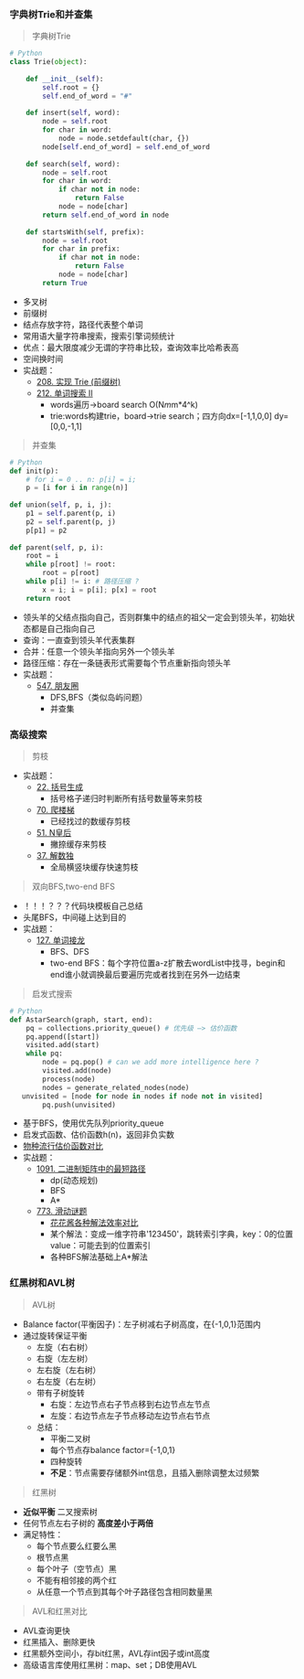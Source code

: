### **字典树Trie和并查集**
> 字典树Trie
``` Python
# Python 
class Trie(object):
  
	def __init__(self): 
		self.root = {} 
		self.end_of_word = "#" 
 
	def insert(self, word): 
		node = self.root 
		for char in word: 
			node = node.setdefault(char, {}) 
		node[self.end_of_word] = self.end_of_word 
 
	def search(self, word): 
		node = self.root 
		for char in word: 
			if char not in node: 
				return False 
			node = node[char] 
		return self.end_of_word in node 
 
	def startsWith(self, prefix): 
		node = self.root 
		for char in prefix: 
			if char not in node: 
				return False 
			node = node[char] 
		return True
```
  * 多叉树
  * 前缀树
  * 结点存放字符，路径代表整个单词
  * 常用语大量字符串搜索，搜索引擎词频统计
  * 优点：最大限度减少无谓的字符串比较，查询效率比哈希表高
  * 空间换时间
  * 实战题：
    * [208. 实现 Trie (前缀树)](https://leetcode-cn.com/problems/implement-trie-prefix-tree/#/description)
    * [212. 单词搜索 II](https://leetcode-cn.com/problems/word-search-ii/)
      * words遍历->board search O(N*m*m*4^k)
      * trie:words构建trie，board->trie search；四方向dx=[-1,1,0,0] dy=[0,0,-1,1]
>并查集
``` python
# Python 
def init(p): 
	# for i = 0 .. n: p[i] = i; 
	p = [i for i in range(n)] 
 
def union(self, p, i, j): 
	p1 = self.parent(p, i) 
	p2 = self.parent(p, j) 
	p[p1] = p2 
 
def parent(self, p, i): 
	root = i 
	while p[root] != root: 
		root = p[root] 
	while p[i] != i: # 路径压缩 ?
		x = i; i = p[i]; p[x] = root 
	return root
```
* 领头羊的父结点指向自己，否则群集中的结点的祖父一定会到领头羊，初始状态都是自己指向自己
* 查询：一直查到领头羊代表集群
* 合并：任意一个领头羊指向另外一个领头羊
* 路径压缩：存在一条链表形式需要每个节点重新指向领头羊
* 实战题：
  * [547. 朋友圈](https://leetcode-cn.com/problems/friend-circles/)
    * DFS,BFS（类似岛屿问题）
    * 并查集
  
### **高级搜索**
>剪枝
* 实战题：
  * [22. 括号生成](https://leetcode-cn.com/problems/generate-parentheses/)
    * 括号格子递归时判断所有括号数量等来剪枝
  * [70. 爬楼梯](https://leetcode-cn.com/problems/climbing-stairs/)
    * 已经找过的数缓存剪枝
  * [51. N皇后](https://leetcode-cn.com/problems/n-queens/)
    * 撇捺缓存来剪枝
  * [37. 解数独](https://leetcode-cn.com/problems/sudoku-solver/#/description)
    * 全局横竖块缓存快速剪枝  
>双向BFS,two-end BFS
* ！！！？？？代码块模板自己总结
* 头尾BFS，中间碰上达到目的
* 实战题：
  * [127. 单词接龙](https://leetcode-cn.com/problems/word-ladder/)
    * BFS、DFS
    * two-end BFS：每个字符位置a-z扩散去wordList中找寻，begin和end谁小就调换最后要遍历完或者找到在另外一边结束
> 启发式搜索
```python
# Python
def AstarSearch(graph, start, end):
	pq = collections.priority_queue() # 优先级 —> 估价函数
	pq.append([start]) 
	visited.add(start)
	while pq: 
		node = pq.pop() # can we add more intelligence here ?
		visited.add(node)
		process(node) 
		nodes = generate_related_nodes(node) 
   unvisited = [node for node in nodes if node not in visited]
		pq.push(unvisited)
```
* 基于BFS，使用优先队列priority_queue
* 启发式函数、估价函数h(n)，返回非负实数
* [物种流行估价函数对比](https://dataaspirant.com/five-most-popular-similarity-measures-implementation-in-python/)
* 实战题：
  * [1091. 二进制矩阵中的最短路径](https://leetcode-cn.com/problems/shortest-path-in-binary-matrix/)
    * dp(动态规划)
    * BFS
    * A*
  * [773. 滑动谜题](https://leetcode-cn.com/problems/sliding-puzzle/)
    * [花花酱各种解法效率对比](https://zxi.mytechroad.com/blog/searching/8-puzzles-bidirectional-astar-vs-bidirectional-bfs/)
    * 某个解法：变成一维字符串'123450'，跳转索引字典，key：0的位置 value：可能去到的位置索引
    * 各种BFS解法基础上A*解法
### **红黑树和AVL树**
>AVL树
* Balance factor(平衡因子)：左子树减右子树高度，在{-1,0,1}范围内
* 通过旋转保证平衡
  * 左旋（右右树）
  * 右旋（左左树）
  * 左右旋（左右树）
  * 右左旋（右左树）
  * 带有子树旋转
    * 右旋：左边节点右子节点移到右边节点左节点
    * 左旋：右边节点左子节点移动左边节点右节点
  * 总结：
    * 平衡二叉树
    * 每个节点存balance factor={-1,0,1}
    * 四种旋转
    * __不足__：节点需要存储额外int信息，且插入删除调整太过频繁
>红黑树
* __近似平衡__ 二叉搜索树
* 任何节点左右子树的 __高度差小于两倍__
* 满足特性：
  * 每个节点要么红要么黑
  * 根节点黑
  * 每个叶子（空节点）黑
  * 不能有相邻接的两个红
  * 从任意一个节点到其每个叶子路径包含相同数量黑
>AVL和红黑对比
* AVL查询更快
* 红黑插入、删除更快
* 红黑额外空间小，存bit红黑，AVL存int因子或int高度
* 高级语言库使用红黑树：map、set；DB使用AVL